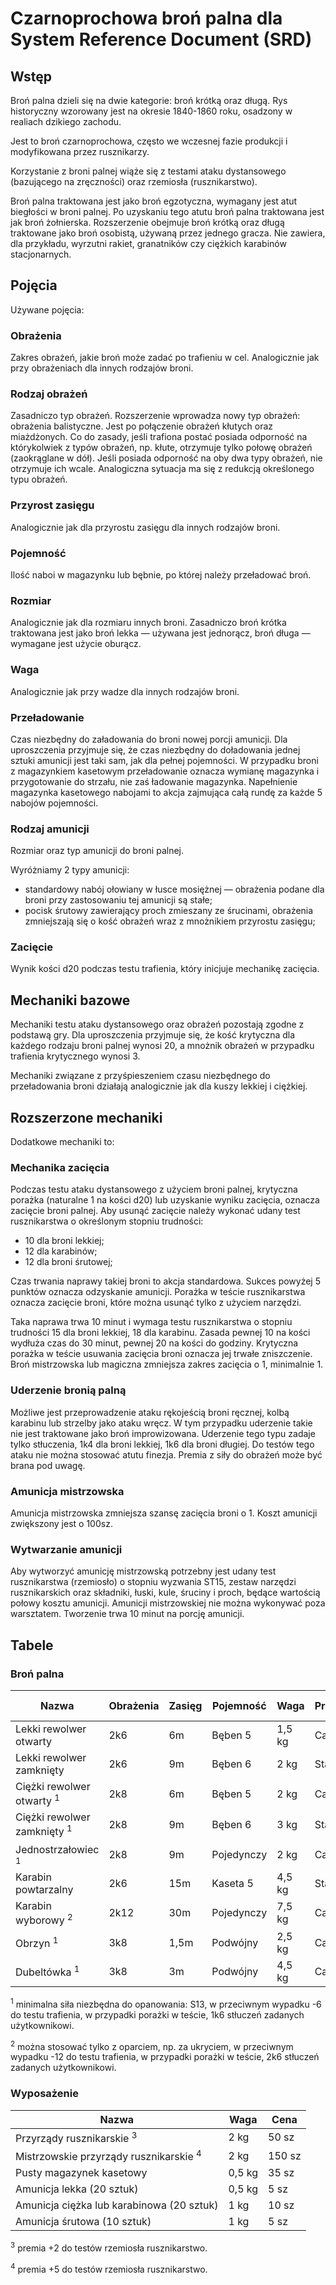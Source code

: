 # Czarnoprochowa broń palna dla System Reference Document (SRD)

## Wstęp

Broń palna dzieli się na dwie kategorie: broń krótką oraz długą.
Rys historyczny wzorowany jest na okresie 1840-1860 roku, osadzony w realiach dzikiego zachodu.

Jest to broń czarnoprochowa, często we wczesnej fazie produkcji i modyfikowana przez rusznikarzy.

Korzystanie z broni palnej wiąże się z testami ataku dystansowego (bazującego na zręczności) oraz rzemiosła (rusznikarstwo).

Broń palna traktowana jest jako broń egzotyczna, wymagany jest atut biegłości w broni palnej.
Po uzyskaniu tego atutu broń palna traktowana jest jak broń żołnierska.
Rozszerzenie obejmuje broń krótką oraz długą traktowane jako broń osobistą, używaną przez jednego gracza.
Nie zawiera, dla przykładu, wyrzutni rakiet, granatników czy ciężkich karabinów stacjonarnych.

## Pojęcia

Używane pojęcia:

### Obrażenia

Zakres obrażeń, jakie broń może zadać po trafieniu w cel. Analogicznie jak przy obrażeniach dla innych rodzajów broni.

### Rodzaj obrażeń

Zasadniczo typ obrażeń.
Rozszerzenie wprowadza nowy typ obrażeń: obrażenia balistyczne.
Jest po połączenie obrażeń kłutych oraz miażdżonych.
Co do zasady, jeśli trafiona postać posiada odporność na którykolwiek z typów obrażeń, np. kłute, otrzymuje tylko połowę obrażeń (zaokrąglane w dół).
Jeśli posiada odporność na oby dwa typy obrażeń, nie otrzymuje ich wcale.
Analogiczna sytuacja ma się z redukcją określonego typu obrażeń.

### Przyrost zasięgu

Analogicznie jak dla przyrostu zasięgu dla innych rodzajów broni.

### Pojemność

Ilość naboi w magazynku lub bębnie, po której należy przeładować broń.

### Rozmiar

Analogicznie jak dla rozmiaru innych broni.
Zasadniczo broń krótka traktowana jest jako broń lekka — używana jest jednorącz, broń długa — wymagane jest użycie oburącz.

### Waga

Analogicznie jak przy wadze dla innych rodzajów broni.

### Przeładowanie

Czas niezbędny do załadowania do broni nowej porcji amunicji.
Dla uproszczenia przyjmuje się, że czas niezbędny do doładowania jednej sztuki amunicji jest taki sam, jak dla pełnej pojemności.
W przypadku broni z magazynkiem kasetowym przeładowanie oznacza wymianę magazynka i przygotowanie do strzału, nie zaś ładowanie magazynka.
Napełnienie magazynka kasetowego nabojami to akcja zajmująca całą rundę za każde 5 nabojów pojemności.

### Rodzaj amunicji

Rozmiar oraz typ amunicji do broni palnej.

Wyróżniamy 2 typy amunicji:

* standardowy nabój ołowiany w łusce mosiężnej — obrażenia podane dla broni przy zastosowaniu tej amunicji są stałe;
* pocisk śrutowy zawierający proch zmieszany ze śrucinami, obrażenia zmniejszają się o kość obrażeń wraz z mnożnikiem przyrostu zasięgu;
  
### Zacięcie

Wynik kości d20 podczas testu trafienia, który inicjuje mechanikę zacięcia.

## Mechaniki bazowe

Mechaniki testu ataku dystansowego oraz obrażeń pozostają zgodne z podstawą gry.
Dla uproszczenia przyjmuje się, że kość krytyczna dla każdego rodzaju broni palnej wynosi 20, a mnożnik obrażeń w przypadku trafienia krytycznego wynosi 3.

Mechaniki związane z przyśpieszeniem czasu niezbędnego do przeładowania broni działają analogicznie jak dla kuszy lekkiej i ciężkiej.

## Rozszerzone mechaniki

Dodatkowe mechaniki to:

### Mechanika zacięcia
  
Podczas testu ataku dystansowego z użyciem broni palnej, krytyczna porażka (naturalne 1 na kości d20) lub uzyskanie wyniku zacięcia, oznacza zacięcie broni palnej.
Aby usunąć zacięcie należy wykonać udany test rusznikarstwa o określonym stopniu trudności:

* 10 dla broni lekkiej;
* 12 dla karabinów;
* 12 dla broni śrutowej;

Czas trwania naprawy takiej broni to akcja standardowa.
Sukces powyżej 5 punktów oznacza odzyskanie amunicji.
Porażka w teście rusznikarstwa oznacza zacięcie broni, które można usunąć tylko z użyciem narzędzi.

Taka naprawa trwa 10 minut i wymaga testu rusznikarstwa o stopniu trudności 15 dla broni lekkiej, 18 dla karabinu.
Zasada pewnej 10 na kości wydłuża czas do 30 minut, pewnej 20 na kości do godziny.
Krytyczna porażka w teście usuwania zacięcia broni oznacza jej trwałe zniszczenie.
Broń mistrzowska lub magiczna zmniejsza zakres zacięcia o 1, minimalnie 1.

### Uderzenie bronią palną
  
Możliwe jest przeprowadzenie ataku rękojeścią broni ręcznej, kolbą karabinu lub strzelby jako ataku wręcz.
W tym przypadku uderzenie takie nie jest traktowane jako broń improwizowana.
Uderzenie tego typu zadaje tylko stłuczenia, 1k4 dla broni lekkiej, 1k6 dla broni długiej.
Do testów tego ataku nie można stosować atutu finezja.
Premia z siły do obrażeń może być brana pod uwagę.

### Amunicja mistrzowska

Amunicja mistrzowska zmniejsza szansę zacięcia broni o 1. Koszt amunicji zwiększony jest o 100sz.

### Wytwarzanie amunicji

Aby wytworzyć amunicję mistrzowską potrzebny jest udany test rusznikarstwa (rzemiosło) o stopniu wyzwania ST15, zestaw narzędzi rusznikarskich oraz składniki, łuski, kule, śruciny i proch, będące wartością połowy kosztu amunicji.
Amunicji mistrzowskiej nie można wykonywać poza warsztatem.
Tworzenie trwa 10 minut na porcję amunicji.

## Tabele

### Broń palna

| Nazwa                                  | Obrażenia | Zasięg | Pojemność  | Waga   | Przeładowanie | Rozmiar broni | Rodzaj amunicji | Zacięcie | Cena    |
| -------------------------------------- | --------- | ------ | ---------- | ------ | ------------- | ------------- | --------------- | -------- | ------- |
| Lekki rewolwer otwarty                 | 2k6       | 6m     | Bęben 5    | 1,5 kg | Całorundowe   | Krótka        | Lekka           | 4        | 140 sz  |
| Lekki rewolwer zamknięty               | 2k6       | 9m     | Bęben 6    | 2 kg   | Standardowa   | Krótka        | Lekka           | 3        | 280 sz  |
| Ciężki rewolwer otwarty <sup>1</sup>   | 2k8       | 6m     | Bęben 5    | 2 kg   | Całorundowe   | Krótka        | Ciężka          | 4        | 210 sz  |
| Ciężki rewolwer zamknięty <sup>1</sup> | 2k8       | 9m     | Bęben 6    | 3 kg   | Standardowa   | Krótka        | Ciężka          | 3        | 420 sz  |
| Jednostrzałowiec <sup>1</sup>          | 2k8       | 9m     | Pojedynczy | 2 kg   | Całorundowe   | Krótka        | Ciężka          | 6        | 35 sz.  |
| Karabin powtarzalny                    | 2k6       | 15m    | Kaseta 5   | 4,5 kg | Standardowa   | Długa         | Lekka           | 5        | 800 sz  |
| Karabin wyborowy <sup>2</sup>          | 2k12      | 30m    | Pojedynczy | 7,5 kg | Całorundowe   | Długa         | Ciężka          | 3        | 1600 sz |
| Obrzyn <sup>1</sup>                    | 3k8       | 1,5m   | Podwójny   | 2,5 kg | Całorundowe   | Krótka        | Śrutowa         | 2        | 140 sz  |
| Dubeltówka <sup>1</sup>                | 3k8       | 3m     | Podwójny   | 4,5 kg | Całorundowe   | Długa         | Śrutowa         | 2        | 420 sz  |

<sup>1</sup> minimalna siła niezbędna do opanowania: S13, w przeciwnym wypadku -6 do testu trafienia, w przypadki porażki w teście, 1k6 stłuczeń zadanych użytkownikowi.

<sup>2</sup> można stosować tylko z oparciem, np. za ukryciem, w przeciwnym wypadku -12 do testu trafienia, w przypadki porażki w teście, 2k6 stłuczeń zadanych użytkownikowi.

### Wyposażenie

| Nazwa                                             | Waga   | Cena   |
| ------------------------------------------------- | ------ | ------ |
| Przyrządy rusznikarskie <sup>3</sup>              | 2 kg   | 50 sz  |
| Mistrzowskie przyrządy rusznikarskie <sup>4</sup> | 2 kg   | 150 sz |
| Pusty magazynek kasetowy                          | 0,5 kg | 35 sz  |
| Amunicja lekka (20 sztuk)                         | 0,5 kg | 5 sz   |
| Amunicja ciężka lub karabinowa (20 sztuk)         | 1 kg   | 10 sz  |
| Amunicja śrutowa (10 sztuk)                       | 1 kg   | 5 sz   |

<sup>3</sup> premia +2 do testów rzemiosła rusznikarstwo.

<sup>4</sup> premia +5 do testów rzemiosła rusznikarstwo.
